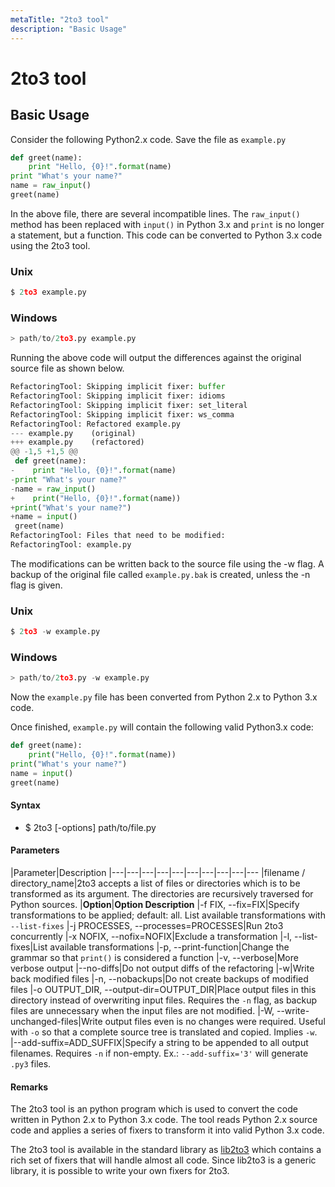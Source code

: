 ```yaml
---
metaTitle: "2to3 tool"
description: "Basic Usage"
---
```


# 2to3 tool




## Basic Usage


Consider the following Python2.x code. Save the file as `example.py`

```py
def greet(name):
    print "Hello, {0}!".format(name)
print "What's your name?"
name = raw_input()
greet(name)

```

In the above file, there are several incompatible lines. The `raw_input()` method has been replaced with `input()` in Python 3.x and `print` is no longer a statement, but a function. This code can be converted to Python 3.x code using the 2to3 tool.

### Unix

```py
$ 2to3 example.py

```

### Windows

```py
> path/to/2to3.py example.py

```

Running the above code will output the differences against the original source file as shown below.

```py
RefactoringTool: Skipping implicit fixer: buffer
RefactoringTool: Skipping implicit fixer: idioms
RefactoringTool: Skipping implicit fixer: set_literal
RefactoringTool: Skipping implicit fixer: ws_comma
RefactoringTool: Refactored example.py
--- example.py    (original)
+++ example.py    (refactored)
@@ -1,5 +1,5 @@
 def greet(name):
-    print "Hello, {0}!".format(name)
-print "What's your name?"
-name = raw_input()
+    print("Hello, {0}!".format(name))
+print("What's your name?")
+name = input()
 greet(name)
RefactoringTool: Files that need to be modified:
RefactoringTool: example.py

```

The modifications can be written back to the source file using the -w flag. A backup of the original file called `example.py.bak` is created, unless the -n flag is given.

### Unix

```py
$ 2to3 -w example.py

```

### Windows

```py
> path/to/2to3.py -w example.py

```

Now the `example.py` file has been converted from Python 2.x to Python 3.x code.

Once finished, `example.py` will contain the following valid Python3.x code:

```py
def greet(name):
    print("Hello, {0}!".format(name))
print("What's your name?")
name = input()
greet(name)

```



#### Syntax


- $ 2to3 [-options] path/to/file.py



#### Parameters


|Parameter|Description
|---|---|---|---|---|---|---|---|---|---
|filename / directory_name|2to3 accepts a list of files or directories which is to be transformed as its argument. The directories are recursively traversed for Python sources.
|**Option**|**Option Description**
|-f FIX, --fix=FIX|Specify transformations to be applied; default: all. List available transformations with `--list-fixes`
|-j PROCESSES, --processes=PROCESSES|Run 2to3 concurrently
|-x NOFIX, --nofix=NOFIX|Exclude a transformation
|-l, --list-fixes|List available transformations
|-p, --print-function|Change the grammar so that `print()` is considered a function
|-v, --verbose|More verbose output
|--no-diffs|Do not output diffs of the refactoring
|-w|Write back modified files
|-n, --nobackups|Do not create backups of modified files
|-o OUTPUT_DIR, --output-dir=OUTPUT_DIR|Place output files in this directory instead of overwriting input files. Requires the `-n` flag, as backup files are unnecessary when the input files are not modified.
|-W, --write-unchanged-files|Write output files even is no changes were required. Useful with `-o` so that a complete source tree is translated and copied. Implies `-w`.
|--add-suffix=ADD_SUFFIX|Specify a string to be appended to all output filenames. Requires `-n` if non-empty. Ex.: `--add-suffix='3'` will generate `.py3` files.



#### Remarks


The 2to3 tool is an python program which is used to convert the code written in Python 2.x to Python 3.x code. The tool reads Python 2.x source code and applies a series of fixers to transform it into valid Python 3.x code.

The 2to3 tool is available in the standard library as [lib2to3](https://docs.python.org/2/library/2to3.html#module-lib2to3) which contains a rich set of fixers that will handle almost all code. Since lib2to3 is a generic library, it is possible to write your own fixers for 2to3.

